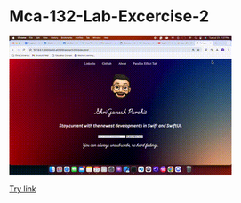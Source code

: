 # Mca-132-Lab-Excercise-2
![Alt Text](./assets/Screen_Preview.gif)

[Try link](https://shriganeshpurohit.github.io/Mca-132-Lab-Excercise-2/)
